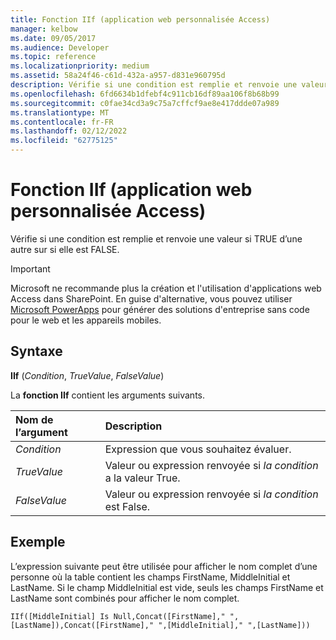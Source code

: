 ```yaml
---
title: Fonction IIf (application web personnalisée Access)
manager: kelbow
ms.date: 09/05/2017
ms.audience: Developer
ms.topic: reference
ms.localizationpriority: medium
ms.assetid: 58a24f46-c61d-432a-a957-d831e960795d
description: Vérifie si une condition est remplie et renvoie une valeur si TRUE d’une autre sur si elle est FALSE.
ms.openlocfilehash: 6fd6634b1dfebf4c911cb16df89aa106f8b68b99
ms.sourcegitcommit: c0fae34cd3a9c75a7cffcf9ae8e417ddde07a989
ms.translationtype: MT
ms.contentlocale: fr-FR
ms.lasthandoff: 02/12/2022
ms.locfileid: "62775125"
---
```

# <a name="iif-function-access-custom-web-app"></a>Fonction IIf (application web personnalisée Access)

Vérifie si une condition est remplie et renvoie une valeur si TRUE d’une autre sur si elle est FALSE.
  
> [!IMPORTANT]
> Microsoft ne recommande plus la création et l'utilisation d'applications web Access dans SharePoint. En guise d'alternative, vous pouvez utiliser [Microsoft PowerApps](https://powerapps.microsoft.com/) pour générer des solutions d'entreprise sans code pour le web et les appareils mobiles.
  
## <a name="syntax"></a>Syntaxe

**IIf** (*Condition*, *TrueValue*, *FalseValue*)
  
La **fonction IIf** contient les arguments suivants.
  
|**Nom de l’argument**|**Description**|
|:-----|:-----|
| *Condition*  <br/> |Expression que vous souhaitez évaluer. |
| *TrueValue*  <br/> |Valeur ou expression renvoyée si *la condition*  a la valeur True. |
| *FalseValue*  <br/> |Valeur ou expression renvoyée si *la condition*  est False. |

## <a name="example"></a>Exemple

L’expression suivante peut être utilisée pour afficher le nom complet d’une personne où la table contient les champs FirstName, MiddleInitial et LastName. Si le champ MiddleInitial est vide, seuls les champs FirstName et LastName sont combinés pour afficher le nom complet.
  
`IIf([MiddleInitial] Is Null,Concat([FirstName]," ",[LastName]),Concat([FirstName]," ",[MiddleInitial]," ",[LastName]))`
